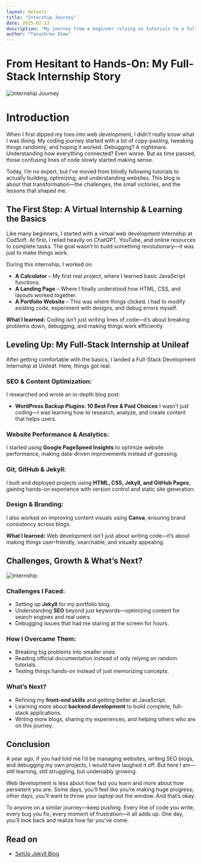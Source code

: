 ```yaml
---
layout: default
title: "Intership Journey"
date: 2025-02-13
description: "My journey from a beginner relying on tutorials to a full-stack development intern—embracing challenges, learning SEO, and building real projects."
author: "Tanushree Shaw"
---
```

# From Hesitant to Hands-On: My Full-Stack Internship Story

![Internship Journey](/blogs/assets/Internship%20journey.png)

# Introduction
When I first dipped my toes into web development, I didn’t really know what I was doing. My coding journey started with a lot of copy-pasting, tweaking things randomly, and hoping it worked. Debugging? A nightmare. Understanding how everything connected? Even worse. But as time passed, those confusing lines of code slowly started making sense.

Today, I’m no expert, but I’ve moved from blindly following tutorials to actually building, optimizing, and understanding websites. This blog is about that transformation—the challenges, the small victories, and the lessons that shaped me.

## The First Step: A Virtual Internship & Learning the Basics
Like many beginners, I started with a virtual web development internship at CodSoft. At first, I relied heavily on ChatGPT, YouTube, and online resources to complete tasks. The goal wasn’t to build something revolutionary—it was just to make things work.

During this internship, I worked on:
-  **A Calculator** – My first real project, where I learned basic JavaScript functions.
-  **A Landing Page** – Where I finally understood how HTML, CSS, and layouts worked together.
-  **A Portfolio Website** – This was where things clicked. I had to modify existing code, experiment with designs, and debug errors myself.

**What I learned:** Coding isn’t just writing lines of code—it’s about breaking problems down, debugging, and making things work efficiently.

## Leveling Up: My Full-Stack Internship at Unileaf
After getting comfortable with the basics, I landed a Full-Stack Development Internship at Unileaf. Here, things got real.

### SEO & Content Optimization:
I researched and wrote an in-depth blog post:
- **WordPress Backup Plugins: 10 Best Free & Paid Choices**
I wasn’t just coding—I was learning how to research, analyze, and create content that helps users.

### Website Performance & Analytics:
I started using **Google PageSpeed Insights** to optimize website performance, making data-driven improvements instead of guessing.

### Git, GitHub & Jekyll:
I built and deployed projects using **HTML, CSS, Jekyll, and GitHub Pages**, gaining hands-on experience with version control and static site generation.

### Design & Branding:
I also worked on improving content visuals using **Canva**, ensuring brand consistency across blogs.

**What I learned:** Web development isn’t just about writing code—it’s about making things user-friendly, searchable, and visually appealing.

## Challenges, Growth & What’s Next?

![Internship](/blogs/assets/Internship.png)

### Challenges I Faced:
- Setting up **Jekyll** for my portfolio blog.
- Understanding **SEO** beyond just keywords—optimizing content for search engines and real users.
- Debugging issues that had me staring at the screen for hours.

### How I Overcame Them:
- Breaking big problems into smaller ones.
- Reading official documentation instead of only relying on random tutorials.
- Testing things hands-on instead of just memorizing concepts.

### What’s Next?
- Refining my **front-end skills** and getting better at JavaScript.
- Learning more about **backend development** to build complete, full-stack applications.
- Writing more blogs, sharing my experiences, and helping others who are on this journey.

## Conclusion
A year ago, if you had told me I’d be managing websites, writing SEO blogs, and debugging my own projects, I would have laughed it off. But here I am—still learning, still struggling, but undeniably growing.

Web development is less about how fast you learn and more about how persistent you are. Some days, you’ll feel like you’re making huge progress; other days, you’ll want to throw your laptop out the window. And that’s okay.

To anyone on a similar journey—keep pushing. Every line of code you write, every bug you fix, every moment of frustration—it all adds up. One day, you’ll look back and realize how far you’ve come.

## Read on 
- [SetUp Jekyll Blog](blogs/setup-jekyll-blog/)

